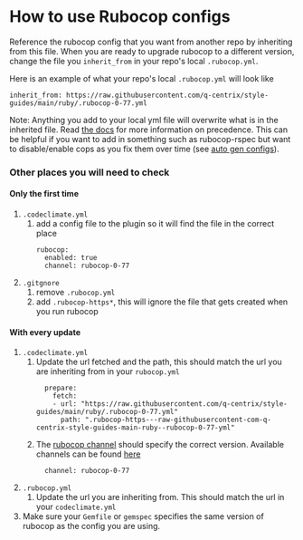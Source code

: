 # How to use Rubocop configs
Reference the rubocop config that you want from another repo by inheriting from this file. When you are ready to upgrade rubocop to a different version, change the file you `inherit_from` in your repo's local `.rubocop.yml`.

Here is an example of what your repo's local `.rubocop.yml` will look like
```
inherit_from: https://raw.githubusercontent.com/q-centrix/style-guides/main/ruby/.rubocop-0-77.yml
```

Note: Anything you add to your local yml file will overwrite what is in the inherited file. Read [the docs](https://docs.rubocop.org/rubocop/1.50/configuration.html#inheriting-from-another-configuration-file-in-the-project) for more information on precedence. This can be helpful if you want to add in something such as rubocop-rspec but want to disable/enable cops as you fix them over time (see [auto gen configs](https://docs.rubocop.org/rubocop/configuration.html#automatically-generated-configuration)).

### Other places you will need to check
#### Only the first time
1. `.codeclimate.yml`
    1. add a config file to the plugin so it will find the file in the correct place
        ```
        rubocop:
          enabled: true
          channel: rubocop-0-77
        ```
2. `.gitgnore`
    1. remove `.rubocop.yml`
    2. add `.rubocop-https*`, this will ignore the file that gets created when you run rubocop

#### With every update
1. `.codeclimate.yml`
    1. Update the url fetched and the path, this should match the url you are inheriting from in your `rubocop.yml`
        ```
          prepare:
            fetch:
            - url: "https://raw.githubusercontent.com/q-centrix/style-guides/main/ruby/.rubocop-0-77.yml"
              path: ".rubocop-https---raw-githubusercontent-com-q-centrix-style-guides-main-ruby--rubocop-0-77-yml"
        ```
    2. The [rubocop channel](https://docs.codeclimate.com/docs/rubocop#using-rubocops-newer-versions) should specify the correct version. Available channels can be found [here](https://github.com/codeclimate/codeclimate-rubocop/branches/all?utf8=%E2%9C%93&query=channel%2Frubocop)
        ```
          channel: rubocop-0-77
        ```
2. `.rubocop.yml`
    1. Update the url you are inheriting from. This should match the url in your `codeclimate.yml`
3. Make sure your `Gemfile` or `gemspec` specifies the same version of rubocop as the config you are using.
